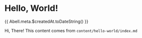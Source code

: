 # Hello, World!

{{ Abell.meta.$createdAt.toDateString() }}

Hi, There! This content comes from `content/hello-world/index.md`